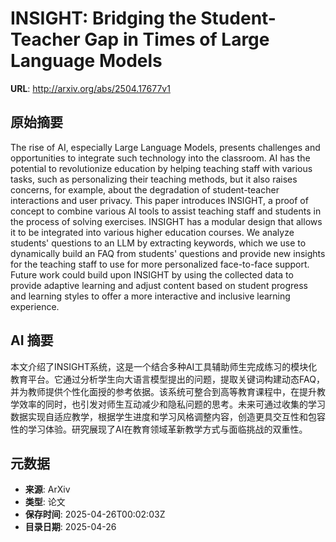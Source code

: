 # INSIGHT: Bridging the Student-Teacher Gap in Times of Large Language Models

**URL**: http://arxiv.org/abs/2504.17677v1

## 原始摘要

The rise of AI, especially Large Language Models, presents challenges and
opportunities to integrate such technology into the classroom. AI has the
potential to revolutionize education by helping teaching staff with various
tasks, such as personalizing their teaching methods, but it also raises
concerns, for example, about the degradation of student-teacher interactions
and user privacy. This paper introduces INSIGHT, a proof of concept to combine
various AI tools to assist teaching staff and students in the process of
solving exercises. INSIGHT has a modular design that allows it to be integrated
into various higher education courses. We analyze students' questions to an LLM
by extracting keywords, which we use to dynamically build an FAQ from students'
questions and provide new insights for the teaching staff to use for more
personalized face-to-face support. Future work could build upon INSIGHT by
using the collected data to provide adaptive learning and adjust content based
on student progress and learning styles to offer a more interactive and
inclusive learning experience.


## AI 摘要

本文介绍了INSIGHT系统，这是一个结合多种AI工具辅助师生完成练习的模块化教育平台。它通过分析学生向大语言模型提出的问题，提取关键词构建动态FAQ，并为教师提供个性化面授的参考依据。该系统可整合到高等教育课程中，在提升教学效率的同时，也引发对师生互动减少和隐私问题的思考。未来可通过收集的学习数据实现自适应教学，根据学生进度和学习风格调整内容，创造更具交互性和包容性的学习体验。研究展现了AI在教育领域革新教学方式与面临挑战的双重性。

## 元数据

- **来源**: ArXiv
- **类型**: 论文
- **保存时间**: 2025-04-26T00:02:03Z
- **目录日期**: 2025-04-26
